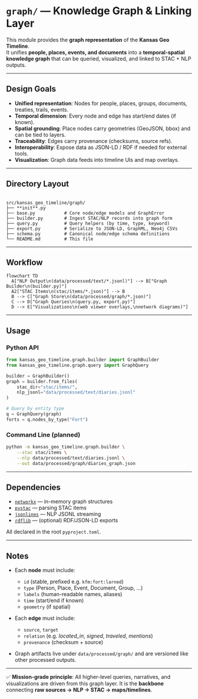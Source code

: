 # `graph/` — Knowledge Graph & Linking Layer

This module provides the **graph representation** of the **Kansas Geo Timeline**.  
It unifies **people, places, events, and documents** into a **temporal-spatial knowledge graph** that can be queried, visualized, and linked to STAC + NLP outputs.

---

## Design Goals

- **Unified representation**: Nodes for people, places, groups, documents, treaties, trails, events.
- **Temporal dimension**: Every node and edge has start/end dates (if known).
- **Spatial grounding**: Place nodes carry geometries (GeoJSON, bbox) and can be tied to layers.
- **Traceability**: Edges carry provenance (checksums, source refs).
- **Interoperability**: Expose data as JSON-LD / RDF if needed for external tools.
- **Visualization**: Graph data feeds into timeline UIs and map overlays.

---

## Directory Layout

```

src/kansas_geo_timeline/graph/
├── **init**.py
├── base.py           # Core node/edge models and GraphError
├── builder.py        # Ingest STAC/NLP records into graph form
├── query.py          # Query helpers (by time, type, keyword)
├── export.py         # Serialize to JSON-LD, GraphML, Neo4j CSVs
├── schema.py         # Canonical node/edge schema definitions
└── README.md         # This file

````

---

## Workflow

```mermaid
flowchart TD
  A["NLP Output\n(data/processed/text/*.jsonl)"] --> B["Graph Builder\n(builder.py)"]
  A2["STAC Items\n(stac/items/*.json)"] --> B
  B --> C["Graph Store\n(data/processed/graph/*.json)"]
  C --> D["Graph Queries\n(query.py, export.py)"]
  D --> E["Visualizations\n(web viewer overlays,\nnetwork diagrams)"]
````

---

## Usage

### Python API

```python
from kansas_geo_timeline.graph.builder import GraphBuilder
from kansas_geo_timeline.graph.query import GraphQuery

builder = GraphBuilder()
graph = builder.from_files(
    stac_dir="stac/items/",
    nlp_jsonl="data/processed/text/diaries.jsonl"
)

# Query by entity type
q = GraphQuery(graph)
forts = q.nodes_by_type("Fort")
```

### Command Line (planned)

```bash
python -m kansas_geo_timeline.graph.builder \
    --stac stac/items \
    --nlp data/processed/text/diaries.jsonl \
    --out data/processed/graph/diaries_graph.json
```

---

## Dependencies

* [`networkx`](https://networkx.org/) — in-memory graph structures
* [`pystac`](https://pystac.readthedocs.io/) — parsing STAC items
* [`jsonlines`](https://pypi.org/project/jsonlines/) — NLP JSONL streaming
* [`rdflib`](https://rdflib.readthedocs.io/) — (optional) RDF/JSON-LD exports

All declared in the root `pyproject.toml`.

---

## Notes

* Each **node** must include:

  * `id` (stable, prefixed e.g. `kfm:fort:larned`)
  * `type` (Person, Place, Event, Document, Group, …)
  * `labels` (human-readable names, aliases)
  * `time` (start/end if known)
  * `geometry` (if spatial)
* Each **edge** must include:

  * `source`, `target`
  * `relation` (e.g. *located_in*, *signed*, *traveled*, *mentions*)
  * `provenance` (checksum + source)
* Graph artifacts live under `data/processed/graph/` and are versioned like other processed outputs.

---

✅ **Mission-grade principle**: All higher-level queries, narratives, and visualizations are driven from this graph layer.
It is the **backbone** connecting **raw sources → NLP → STAC → maps/timelines**.

```
